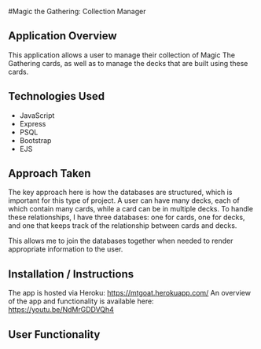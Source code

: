 #Magic the Gathering: Collection Manager

## Application Overview
This application allows a user to manage their collection of Magic The Gathering cards, as well as to manage the decks that are built using these cards.  

## Technologies Used
- JavaScript
- Express
- PSQL
- Bootstrap
- EJS

## Approach Taken
The key approach here is how the databases are structured, which is important for this type of project.  A user can have many decks, each of which contain many cards, while a card can be in multiple decks.  To handle these relationships, I have three databases: one for cards, one for decks, and one that keeps track of the relationship between cards and decks.  

This allows me to join the databases together when needed to render appropriate information to the user.

## Installation / Instructions
The app is hosted via Heroku: https://mtgoat.herokuapp.com/
An overview of the app and functionality is available here: https://youtu.be/NdMrGDDVQh4

## User Functionality
